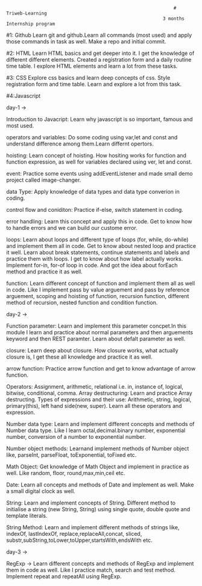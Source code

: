                                                                   # Triweb-Learning
                                                              3 months Internship program

#1: Github
Learn git and github.Learn all commands (most used) and apply those commands in task as well. Make a repo and initial commit.

#2: HTML
Learn HTML basics and get deeper into it. I get the knowledge of different different elements. Created a registration form and a daily routine time table. I explore HTML elements and learn a lot from these tasks.

#3: CSS
Explore css basics and learn deep concepts of css. Style registration form and time table. Learn and explore a lot from this task.

#4:Javascript

day-1 ->

Introduction to Javacript: Learn why javascript is so important, famous and most used.

operators and variables: Do some coding using var,let and const and understand difference among them.Learn differnt opertors.

hoisting: Learn concept of hoisting. How hositing works for function and function expression, as well for variables declared using ver, let and const.

event: Practice some events using addEventListener and made small demo project called image-changer.

data Type: Apply knowledge of data types and data type converion in coding.

control flow and coniditon: Practice if-else, switch statement in coding.

error handling: Learn this concept and apply this in code. Get to know how to handle errors and we can build our custome error.

loops: Learn about loops and different type of loops (for, while, do-while) and implement them all in code. Get to know about nested loop and practice it well. Learn about break statements, continue statements and labels and practice them with loops. I get to know about how label actually works. Implement for-in, for-of loop in code. And got the idea about forEach method and practice it as well.

function: Learn different concept of function and implement them all as well in code. Like I implement pass by value arguement and pass by reference arguement, scoping and hoisting of function, recursion function, different method of recursion, nested function and condition function.

day-2 ->

Function parameter: Learn and implement this parameter concpet.In this module I learn and practice about normal parameters and then arguements keyword and then REST paramter. Learn about defalt parameter as well.

closure: Learn deep about closure. How closure works, what actually closure is, I get these all knowledge and practice it as well.

arrow function: Practice arrow function and get to know advantage of arrow function.

Operators: Assignment, arithmetic, relational i.e. in, instance of, logical, bitwise, conditional, comma.
Array destructuring: Learn and practice Array destructing.
Types of expressions and their use: Arithmetic, string, logical, primary(this), left hand side(new, super). Learn all these operators and expression.

Number data type: Learn and implement different concepts and methods of Number data type. Like I learn octal,decimal.binary number, exponential number, conversion of a number to exponential number.

Number object methods: Learnand implement methods of Number object like, parseInt, parseFloat, toExponential, toFixed etc.

Math Object: Get knowledge of Math Object and implement in practice as well. Like random, floor, round,max,min,ceil etc.

Date: Learn all concepts and methods of Date and implement as well. Make a small digital clock as well.

String: Learn and implement concepts of String. Different method to initialise a string (new String, String)  using single quote, double quote and template literals.

String Method: Learn and implement different methods of strings like, indexOf, lastIndexOf, replace,replaceAll,concat, sliced, substr,subString,toLower,toUpper,startsWith,endsWith etc.


day-3 ->

RegExp -> Learn different concepts and methods of RegExp and implement them in code as well. Like I practice match, search and test method. Implement repeat and repeatAll using RegExp.